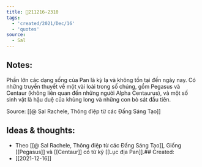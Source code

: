 ```yaml
---
title: 💬211216-2310
tags:
  - 'created/2021/Dec/16'
  - 'quotes'
source:
  - Sal
---
```


## Notes:
Phần lớn các dạng sống của Pan là kỳ lạ và không tồn tại đến ngày nay. Có những truyền thuyết về một vài loài trong số chúng, gồm Pegasus và Centaur (không liên quan đến những người Alpha Centaurus), và một số sinh vật là hậu duệ của khủng long và những con bò sát đầu tiên.

Source: [[@ Sal Rachele, Thông điệp từ các Đấng Sáng Tạo]]

## Ideas & thoughts:
- Theo [[@ Sal Rachele, Thông điệp từ các Đấng Sáng Tạo]], Giống [[Pegasus]] và [[Centaur]] có từ kỷ [[Lục địa Pan]].## Created:
- [[2021-12-16]]
